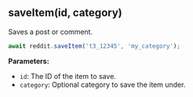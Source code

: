 ## saveItem(id, category)

Saves a post or comment.

```typescript
await reddit.saveItem('t3_12345', 'my_category');
```

**Parameters:**

- `id`: The ID of the item to save.
- `category`: Optional category to save the item under.
